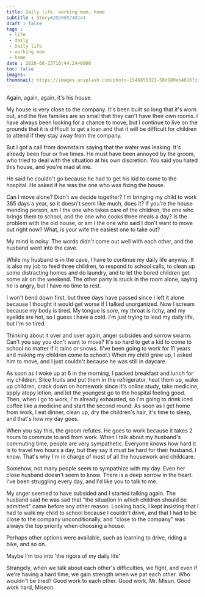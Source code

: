 ```yaml
---
title: Daily life, working mom, home
subtitle : Story#202008240144
draft : false
tags :
 - life
 - daily
 - Daily life
 - working mom
 - home
date : 2020-08-23T16:44:24+0900
toc: false
images: 
thumbnail: https://images.unsplash.com/photo-1546856321-58d180eb4616?ixlib=rb-1.2.1&q=80&fm=jpg&crop=entropy&cs=tinysrgb&w=1080&fit=max&ixid=eyJhcHBfaWQiOjE1NTU0OX0
---
```


Again, again, again, it's his house.  

My house is very close to the company. It's been built so long that it's worn out, and the five families are so small that they can't have their own rooms. I have always been looking for a chance to move, but I continue to live on the grounds that it is difficult to get a loan and that it will be difficult for children to attend if they stay away from the company.  

But I got a call from downstairs saying that the water was leaking. It's already been four or five times. He must have been annoyed by the groom, who tried to deal with the situation at his own discretion. You said you hated this house, and you're mad at me.  

He said he couldn't go because he had to get his kid to come to the hospital. He asked if he was the one who was fixing the house.  

Can I move alone? Didn't we decide together? I'm bringing my child to work 365 days a year, so it doesn't seem like much, does it? If you're the house mending person, am I the one who takes care of the children, the one who brings them to school, and the one who cooks three meals a day? Is the problem with the old house, or am I the one who said I don't want to move out right now? What, is your wife the easiest one to take out?  

My mind is noisy. The words didn't come out well with each other, and the husband went into the cave.  

While my husband is in the cave, I have to continue my daily life anyway. It is also my job to feed three children, to respond to school calls, to clean up some distracting homes and do laundry, and to let the bored children get some air on the weekend. The other party is stuck in the room alone, saying he is angry, but I have no time to rest.  

I won't bend down first, but three days have passed since I left it alone because I thought it would get worse if I talked unorganized. Now I scream because my body is tired. My tongue is sore, my throat is itchy, and my eyelids are hot, so I guess I have a cold. I'm just trying to lead my daily life, but I'm so tired.  

Thinking about it over and over again, anger subsides and sorrow swarm. Can't you say you don't want to move? It's so hard to get a kid to come to school no matter if it rains or snows. (I've been going to work for 11 years and making my children come to school.) When my child grew up, I asked him to move, and I just couldn't because he was still in daycare.  

As soon as I woke up at 6 in the morning, I packed breakfast and lunch for my children. Slice fruits and put them in the refrigerator, heat them up, wake up children, crack down on homework since it's online study, take medicine, apply atopy lotion, and let the youngest go to the hospital feeling good. Then, when I go to work, I'm already exhausted, so I'm going to drink iced coffee like a medicine and start the second round. As soon as I get home from work, I eat dinner, clean up, dry the children's hair, it's time to sleep, and that's how my day goes.  

When you say this, the groom refutes. He goes to work because it takes 2 hours to commute to and from work. When I talk about my husband's commuting time, people are very sympathetic. Everyone knows how hard it is to travel two hours a day, but they say it must be hard for their husband. I know. That's why I'm in charge of most of all the housework and childcare.  

Somehow, not many people seem to sympathize with my day. Even her close husband doesn't seem to know. There is a deep sorrow in the heart. I've been struggling every day, and I'd like you to talk to me.  

My anger seemed to have subsided and I started talking again. The husband said he was sad that "the situation in which children should be admitted" came before any other reason. Looking back, I kept insisting that I had to walk my child to school because I couldn't drive, and that I had to be close to the company unconditionally, and "close to the company" was always the top priority when choosing a house.  

Perhaps other options were available, such as learning to drive, riding a bike, and so on.  

Maybe I'm too into 'the rigors of my daily life'  

Strangely, when we talk about each other's difficulties, we fight, and even if we're having a hard time, we gain strength when we pat each other. Who wouldn't be tired? Good work to each other. Good work, Mr. Misun. Good work hard, Miseon.  

